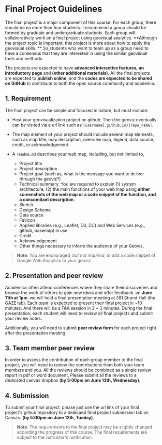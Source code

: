 # Final Project Guidelines

The final project is a major component of this course. For each group, there should be no more than four students. I recommend a group should be formed by graduate and undergraduate students. Each group will collaboratively work on a final project using geovisual analytics. **Although the project topic is important, this project is more about how to apply the geovisual skills. ** So,students who want to team up as a group need to have a consensus that they are interested in using the similar geovisual tools and methods.


The projects are expected to have **advanced interactive features**, **an introductory page** and **(other additional materials)**. All the final projects are expected to **publish online**, and the **codes are expected to be shared on GitHub** to contribute to both the open source community and academia.

## 1\. Requirement

The final project can be simple and focused in nature, but must include:

- Host your geovisualization project on github; Then the geoviz eventually can be visited via a url link such as `[username].github.io/[repo_name]`.

- The map element of your project should include several map elements, such as map title, map description, overview map, legend,  data source, credit, or acknowledgement.


- A `readme.md` describes your web map, including, but not limited to,
    - Project title
    - Project description
    - Project goal (such as, what is the message you want to deliver through the geoviz?)
    - Technical summary: You are required to explain (1) system architecture, (2) the main functions of your web map using **either screenshots of the web map or a code snippet of the function, and a concomitant description**.
    - Sketch
    - Design Scheme
    - Data source
    - Favicon
    - Applied libraries (e.g., Leaflet, D3, DC) and Web Services (e.g., github, basemap) in use
    - Credit
    - Acknowledgement
    - Other things necessary to inform the audience of your Geoviz.

> **Note:** You are encouraged, *but not required*, to add a code snippet of Google Web Analytics to your geoviz.

## 2\. Presentation and peer review

Academics often attend conferences where they share their discoveries and browse the work of others to gain new ideas and offer feedback. on **June 11th at 1pm**, we will hold a final presentation meeting at 361 Strand Hall (the GAZE lab). Each team is expected to present their final project in ~10 minutes. And there will be a F&A session in 2 ~ 3 minutes. During the final presentation, each student will need to review all final projects and submit your review notes.

Additionally, you will need to submit **peer review form** for each project right after the presentation meeting.


## 3\. Team member peer review

In order to assess the contribution of each group member to the final project, you will need to review the contributions from both your team members and you. All the reviews should be combined as a sinple review report in pdf or word document. Please submit all the reviews to a dedicated canvas dropbox **(by 5:00pm on June 13th, Wednesday)**.


## 4\. Submission

To submit your final project, please just use the url link of your final project's github repository to a dedicaed final project submission tab on Canvas. **(by 5:00pm on June 12th, Tueday)**.


>  **Note:** The requirements to the final project may be slightly changed according the progress of this course. The final requirements are subject to the instructor's notification.

